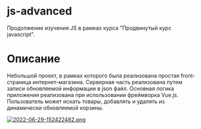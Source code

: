 # js-advanced
Продолжение изучения JS в рамках курса "Продвинутый курс javascript".
# Описание
Небольшой проект, в рамках которого была реализована простая front-страница интернет-магазина. Серверная часть реализована путем записи обновляемой информации в json файл. 
Основная логика приложения реализована при использовании фреймворка Vue.js.
Пользователь может искать товары, добавлять и удалять из динамически обновляемой корзины. 

[![2022-06-29-152422482.png](https://i.postimg.cc/855WKThb/2022-06-29-152422482.png)](https://postimg.cc/wtC7384t)
